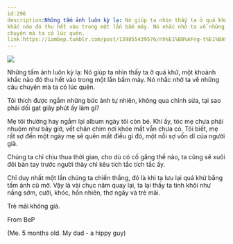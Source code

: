 ```yaml
---
id:296
description:Những tấm ảnh luôn kỳ lạ: Nó giúp ta nhìn thấy ta ở quá khứ, một khoảnh
khắc nào đó thu hết vào trong một lần bấm máy. Nó nhắc nhở ta về những câu
chuyện mà ta có lúc quên.
link:https://iambep.tumblr.com/post/139855439576/nh%E1%BB%AFng-t%E1%BA%A5m-%E1%BA%A3nh-lu%C3%B4n-k%E1%BB%B3-l%E1%BA%A1-n%C3%B3-gi%C3%BAp-ta-nh%C3%ACn-th%E1%BA%A5y-ta
---
```


![](https://64.media.tumblr.com/05fc32e223a114e0ef2ebce9a5da1fd1/tumblr_o30efuxm3m1u3a9rjo1_1280.jpg)

Những tấm ảnh luôn kỳ lạ: Nó giúp ta nhìn thấy ta ở quá khứ, một khoảnh
khắc nào đó thu hết vào trong một lần bấm máy. Nó nhắc nhở ta về những câu
chuyện mà ta có lúc quên.

Tôi thích được ngắm những bức ảnh tự nhiên, không qua chỉnh sửa, tại sao
phải dối gạt giây phút ấy làm gì?

Mẹ tôi thường hay ngắm lại album ngày tôi còn bé. Khi ấy, tóc mẹ chưa phải
nhuộm như bây giờ, vết chân chim nơi khóe mắt vẫn chưa có. Tôi biết, mẹ
rất sợ đến một ngày mẹ sẽ quên mất điều gì đó, một nỗi sợ vốn dĩ của người
già.

Chúng ta chỉ chịu thua thời gian, cho dù có cố gắng thế nào, ta cũng sẽ
xuôi đôi bàn tay trước người thày chỉ kêu tích tắc tích tắc ấy.

Chỉ duy nhất một lần chúng ta chiến thắng, đó là khi ta lưu lại quá khứ
bằng tấm ảnh cũ mờ. Vậy là vài chục năm quay lại, ta lại thấy ta tinh khôi
như nắng sớm, cười, khóc, hồn nhiên, thơ ngây và trẻ mãi.

Trẻ mãi không già.

From BeP

(Me. 5 months old. My dad - a hippy guy)